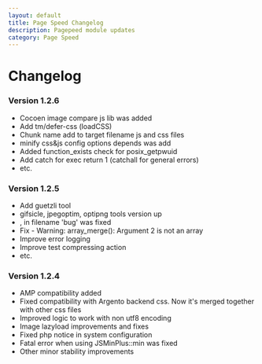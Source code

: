 ```yaml
---
layout: default
title: Page Speed Changelog
description: Pagepeed module updates
category: Page Speed
---
```


# Changelog

### Version 1.2.6

 -  Cocoen image compare js lib was added
 -  Add tm/defer-css (loadCSS)
 -  Chunk name add to target filename js and css files
 -  minify css&js config options depends was add
 -  Added function_exists check for posix_getpwuid
 -  Add catch for exec return 1 (catchall for general errors)
 -  etc.

### Version 1.2.5

 -  Add guetzli tool
 -  gifsicle, jpegoptim, optipng tools version up
 -  , in filename 'bug' was fixed
 -  Fix - Warning: array_merge(): Argument 2 is not an array
 -  Improve error logging
 -  Improve test compressing action
 -  etc.


### Version 1.2.4

 -  AMP compatibility added
 -  Fixed compatibility with Argento backend css. Now it's merged together with
    other css files
 -  Improved logic to work with non utf8 encoding
 -  Image lazyload improvements and fixes
 -  Fixed php notice in system configuration
 -  Fatal error when using JSMinPlus::min was fixed
 -  Other minor stability improvements
